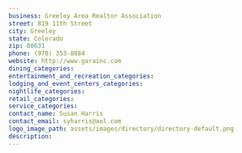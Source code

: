 ```yaml
---
business: Greeley Area Realtor Association
street: 819 11th Street
city: Greeley
state: Colorado
zip: 80631
phone: (970) 353-8884
website: http://www.garainc.com
dining_categories: 
entertainment_and_recreation_categories: 
lodging_and_event_centers_categories: 
nightlife_categories: 
retail_categories: 
service_categories: 
contact_name: Susan Harris
contact_email: syharris@aol.com
logo_image_path: assets/images/directory/directory-default.png
description: 
---
```

